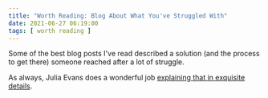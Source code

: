 ```yaml
---
title: "Worth Reading: Blog About What You've Struggled With"
date: 2021-06-27 06:19:00
tags: [ worth reading ]
---
```

Some of the best blog posts I've read described a solution (and the process to get there) someone reached after a lot of struggle.

As always, Julia Evans does a wonderful job [explaining that in exquisite details](https://jvns.ca/blog/2021/05/24/blog-about-what-you-ve-struggled-with/).
